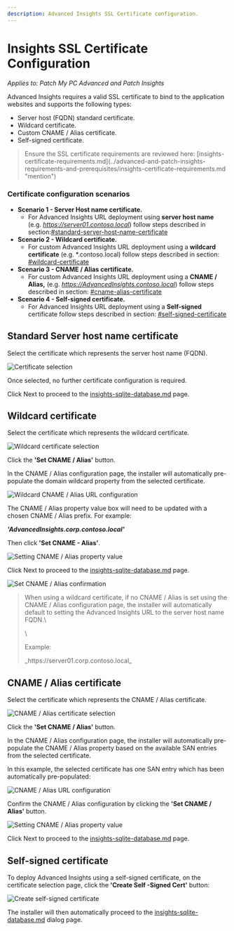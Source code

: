 ```yaml
---
description: Advanced Insights SSL Certificate configuration.
---
```


# Insights SSL Certificate Configuration

_Applies to: Patch My PC Advanced and Patch Insights_

Advanced Insights requires a valid SSL certificate to bind to the application websites and supports the following types:

* Server host (FQDN) standard certificate.
* Wildcard certificate.
* Custom CNAME / Alias certificate.
* Self-signed certificate.

<blockquote class="wp-block-quote">
<p>Ensure the SSL certificate requirements are reviewed here: [insights-certificate-requirements.md](../advanced-and-patch-insights-requirements-and-prerequisites/insights-certificate-requirements.md "mention")</p>
</blockquote>

### Certificate configuration scenarios

* **Scenario 1 - Server Host name certificate.**
  * For Advanced Insights URL deployment using **server host name** (e.g. _https://server01.contoso.local_) follow steps described in section:[#standard-server-host-name-certificate](insights-ssl-certificate-configuration.md#standard-server-host-name-certificate "mention")
* **Scenario 2 - Wildcard certificate.**
  * For custom Advanced Insights URL deployment using a **wildcard certificate** (e.g. \*.contoso.local) follow steps described in section: [#wildcard-certificate](insights-ssl-certificate-configuration.md#wildcard-certificate "mention")
* **Scenario 3 - CNAME / Alias certificate.**
  * For custom Advanced Insights URL deployment using a **CNAME / Alias,** (e.g. _https://AdvancedInsights.contoso.local_) follow steps described in section: [#cname-alias-certificate](insights-ssl-certificate-configuration.md#cname-alias-certificate "mention")
* **Scenario 4 - Self-signed certificate.**
  * For Advanced Insights URL deployment using a **Self-signed** certificate follow steps described in section: [#self-signed-certificate](insights-ssl-certificate-configuration.md#self-signed-certificate "mention")



## Standard Server host name certificate

Select the certificate which represents the server host name (FQDN).

![](/_images/image-(1297).png "Certificate selection")

Once selected, no further certificate configuration is required.

Click Next to proceed to the [insights-sqlite-database.md](insights-sqlite-database.md "mention") page.

## Wildcard certificate

Select the certificate which represents the wildcard certificate.

![](/_images/image-(1298).png "Wildcard certificate selection")

Click the **'Set CNAME / Alias'** button.

In the CNAME / Alias configuration page, the installer will automatically pre-populate the domain wildcard property from the selected certificate.

![](/_images/image-(1300).png "Wildcard CNAME / Alias URL configuration")

The CNAME / Alias property value box will need to be updated with a chosen CNAME / Alias prefix. For example:

_**'AdvancedInsights.corp.contoso.local'**_

Then click **'Set CNAME - Alias'**.

![](/_images/image-(1302).png "Setting CNAME / Alias property value")

Click Next to proceed to the [insights-sqlite-database.md](insights-sqlite-database.md "mention") page.

![](/_images/image-(1303).png "Set CNAME / Alias confirmation")

<blockquote class="wp-block-quote">
<p>When using a wildcard certificate, if no CNAME / Alias is set using the CNAME / Alias configuration page, the installer will automatically default to setting the Advanced Insights URL to the server host name FQDN.\</p>
<p>\</p>
<p>Example:&#x20;</p>
<p>_https://server01.corp.contoso.local_</p>
</blockquote>

## CNAME / Alias certificate

Select the certificate which represents the CNAME / Alias certificate.

![](/_images/image-(1299).png "CNAME / Alias certificate selection")

Click the **'Set CNAME / Alias'** button.

In the CNAME / Alias configuration page, the installer will automatically pre-populate the CNAME / Alias property based on the available SAN entries from the selected certificate.

In this example, the selected certificate has one SAN entry which has been automatically pre-populated:

![](/_images/image-(1304).png "CNAME / Alias URL configuration")

Confirm the CNAME / Alias configuration by clicking the **'Set CNAME / Alias'** button.

![](/_images/image-(1305).png "Setting CNAME / Alias property value")

Click Next to proceed to the [insights-sqlite-database.md](insights-sqlite-database.md "mention") page.

## Self-signed certificate

To deploy Advanced Insights using a self-signed certificate, on the certificate selection page, click the **'Create Self -Signed Cert'** button:

![](/_images/image-(1022).png "Create self-signed certificate")

The installer will then automatically proceed to the [insights-sqlite-database.md](insights-sqlite-database.md "mention") dialog page.